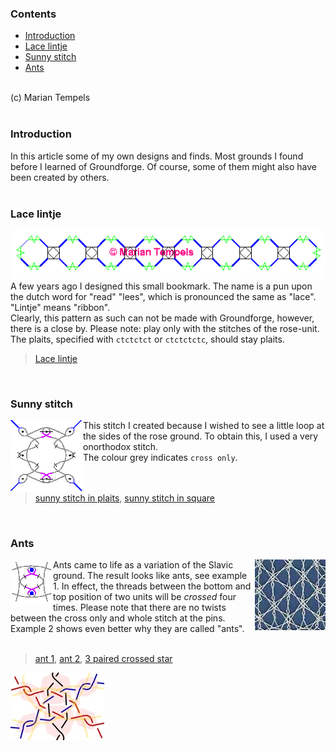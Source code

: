 ### Contents
* [Introduction](#introduction)
* [Lace lintje](#lace-lintje)
* [Sunny stitch](#sunny-stitch)
* [Ants](#ants)
<br>
(c) Marian Tempels
<br><br>

### Introduction
In this article some of my own designs and finds. Most grounds I found before I learned of Groundforge. Of course, some of them might also have been created by others.
<br><br>

### Lace lintje
![lees lintje][pic-ll]            
A few years ago I designed this small bookmark. The name is a pun upon the dutch word for "read" "lees", which is pronounced the same as "lace". "Lintje" means "ribbon".    
Clearly, this pattern as such can not be made with Groundforge, however, there is a close by. Please note: play only with the stitches of the rose-unit. The plaits, specified with `ctctctct` or `ctctctctc`, should stay plaits.       
> [Lace lintje][LLLL]
<p><br>

### Sunny stitch
<img alt="sunny stitch" align="left" src="https://github.com/MAETempels/MAE-gf/blob/master/images_wt/gf-0902-wt.png">

This stitch I created because I wished to see a little loop at the sides of the rose ground. To obtain this, I used a very onorthodox stitch. <br>
The colour grey indicates `cross only`.
<br><br><br>

> [sunny stitch in plaits][G-0902-f], [sunny stitch in square][G-0902-q]
<p><br>

### Ants
<img alt="ants" align="left" src="https://github.com/MAETempels/MAE-gf/blob/master/images_wt/gf-0692.png">
<img alt="ants-foto" align="right" src="https://github.com/MAETempels/MAE-gf/blob/master/photos/gf-0692-foto.jpg">
Ants came to life as a variation of the Slavic ground. The result looks like ants, see example 1. In effect, the threads between the bottom and top position of two units will be <i>crossed</i> four times. Please note that there are no twists between the cross only and whole stitch at the pins. Example 2 shows even better why they are called "ants".
<br> <br>

> [ant 1][ex-0692], [ant 2][ex-0665], [3 paired crossed star][ex-3cc]         
 
![star][pic-jp-star]      
<p><br>



[foto-0692]: https://github.com/MAETempels/MAE-gf/blob/master/photos/gf-0692-foto.jpg

[pic-ll]: https://github.com/MAETempels/MAE-gf/blob/master/images_wt/lacelintje.png
[pic-0902]: https://github.com/MAETempels/MAE-gf/blob/master/images_wt/gf-0902-wt.png
[pic-0692]: https://github.com/MAETempels/MAE-gf/blob/master/images_wt/gf-0692.png
[pic-jp-star]: https://github.com/MAETempels/MAE-gf/blob/master/images_wt/jp-star.jpg

[LLLL]: https://d-bl.github.io/GroundForge/index.html?m=5831%0A-4-7%3Bbricks%3B24%3B5%3B0%3B0&s1=ctct%20D1%3Dctctctct%20B1%3Dctctctct
[G-0902-f]: https://d-bl.github.io/GroundForge/index.html?m=5831%0A-4-7%3Bbricks%3B16%3B16%3B0%3B0&s1=A1%3Dctctc%20C1%3Dctctc%20D2%3Dcrcllcrc%20B2%3Dclcrrclc%20D1%3Dctctctctc%20B1%3Dctctctctc
[G-0902-q]: https://d-bl.github.io/GroundForge/index.html?m=586-21%0A-48317%0A5-4-7-%0A%3Bbricks%3B16%3B16%3B0%3B0&s1=ctcttt%20F3%3Dctctc%20F2%3Dctctc%20E1%3Dcrcllcrc%20A1%3Dclcrrclc%20E3%3Dc%20A3%3Dc%20E2%3Dcttt%20A2%3Dcttt
[ex-0692]: https://d-bl.github.io/GroundForge/index.html?m=5831%0A-4-7%3Bbricks%3B24%3B24%3B0%3B0&s1=c%20A1%3Dcctct%20C1%3Dtctcc
[ex-0665]: https://d-bl.github.io/GroundForge/index.html?m=5831%0A-4-7%3Bbricks%3B24%3B24%3B0%3B0&s1=c%20A1%3Dtctctc%20C1%3Dctctct
[ex-3cc]: https://d-bl.github.io/GroundForge/index.html?m=5831%0A-4-7%3Bbricks%3B24%3B24%3B0%3B0&s1=c%20A1%3Dctct%20C1%3Dtctc%20D1%3Dcc%20B1%3Dcc
